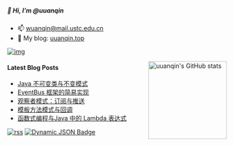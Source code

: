 ##### 👋 Hi, I’m @uuanqin

- 📫 wuanqin@mail.ustc.edu.cn
- 🔗 My blog: [uuanqin.top](https://blog.uuanqin.top/)

[![img](https://img.shields.io/badge/dynamic/json?url=https%3A%2F%2Fapi.uuanqin.top%2Fnpm_stat_author_total.json&query=%24.total&suffix=%2Ftotal&label=downloads&color=cb3837&logo=npm)](https://www.npmjs.com/~wuanqin)

<img src="https://github-readme-stats.uuanqin.top/api?username=uuanqin" alt="uuanqin's GitHub stats" height="180" align="right" />


#### Latest Blog Posts

<!-- BLOG-POST-LIST:START -->
- [Java 不可变类与不变模式](https://blog.uuanqin.top/p/e0b8ae0b/)
- [EventBus 框架的简易实现](https://blog.uuanqin.top/p/2c61e522/)
- [观察者模式：订阅与推送](https://blog.uuanqin.top/p/d1e2262f/)
- [模板方法模式与回调](https://blog.uuanqin.top/p/e165ad61/)
- [函数式编程与Java 中的 Lambda 表达式](https://blog.uuanqin.top/p/2c5c0eb2/)
<!-- BLOG-POST-LIST:END -->

[![rss](https://img.shields.io/badge/feed-brightgreen?logo=rss&logoColor=ffffff&color=ffa500)](https://blog.uuanqin.top/atom.xml)
[![Dynamic JSON Badge](https://img.shields.io/badge/dynamic/json?url=https%3A%2F%2Fapi.follow.is%2Ffeeds%3Fid%3D57360050739377168&query=%24.data.subscriptionCount&suffix=%20subs&logo=rss&label=Follow&color=ff5c00)](https://app.follow.is/share/feeds/57360050739377168)


<!---
uuanqin/uuanqin is a ✨ special ✨ repository because its `README.md` (this file) appears on your GitHub profile.
You can click the Preview link to take a look at your changes.
--->


